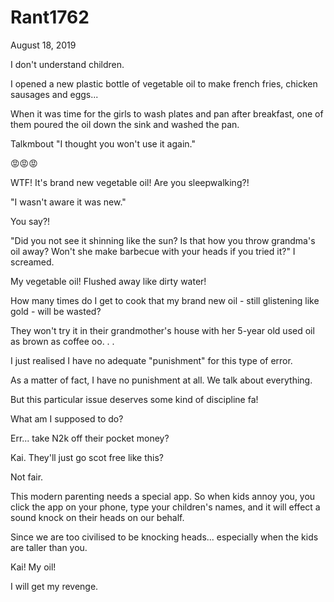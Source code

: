 # Rant1762



August 18, 2019

I don't understand children.

I opened a new plastic bottle of vegetable oil to make french fries, chicken sausages and eggs...

When it was time for the girls to wash plates and pan after breakfast, one of them poured the oil down the sink and washed the pan.

Talkmbout "I thought you won't use it again."

😡😡😡

WTF! It's brand new vegetable oil! Are you sleepwalking?!

"I wasn't aware it was new."

You say?!

"Did you not see it shinning like the sun? Is that how you throw grandma's oil away? Won't she make barbecue with your heads if you tried it?" I screamed.

My vegetable oil! Flushed away like dirty water!

How many times do I get to cook that my brand new oil - still glistening like gold - will be wasted?

They won't try it in their grandmother's house with her 5-year old used oil as brown as coffee oo.
.
.

I just realised I have no adequate "punishment" for this type of error.

As a matter of fact, I have no punishment at all. We talk about everything.

But this particular issue deserves some kind of discipline fa!

What am I supposed to do?

Err... take N2k off their pocket money?

Kai. They'll just go scot free like this?

Not fair.

This modern parenting needs a special app. So when kids annoy you, you click the app on your phone, type your children's names, and it will effect a sound knock on their heads on our behalf. 

Since we are too civilised to be knocking heads... especially when the kids are taller than you.

Kai! My oil!

I will get my revenge.